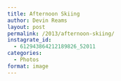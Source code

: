```yaml
---
title: Afternoon Skiing
author: Devin Reams
layout: post
permalink: /2013/afternoon-skiing/
instagrate_id:
  - 612943864212189826_52011
categories:
  - Photos
format: image
---
```

<!-- This post is created by Instagrate to WordPress, a WordPress Plugin by polevaultweb.com - http://www.polevaultweb.com/plugins/instagrate-to-wordpress/ -->